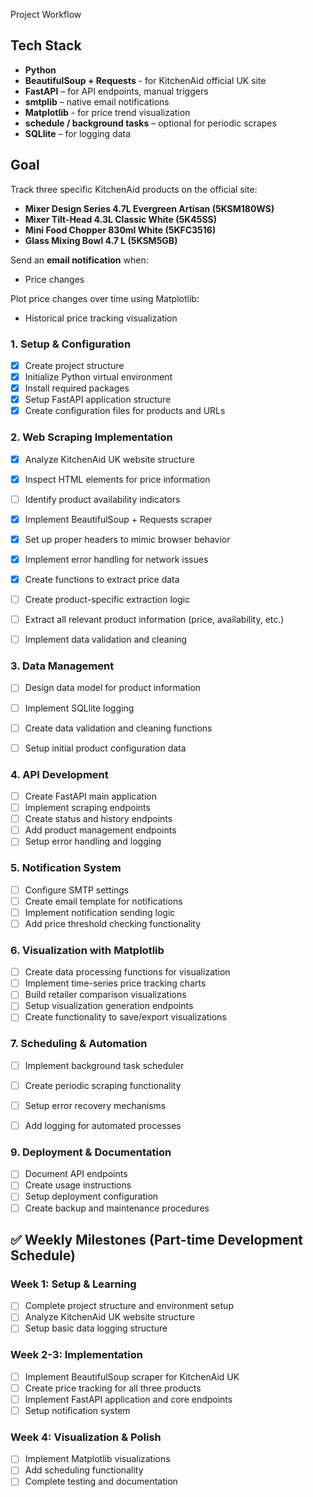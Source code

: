 Project Workflow

## Tech Stack
-  **Python**
-  **BeautifulSoup + Requests** - for KitchenAid official UK site
-  **FastAPI** – for API endpoints, manual triggers
-  **smtplib** – native email notifications
-  **Matplotlib** - for price trend visualization
-  **schedule / background tasks** – optional for periodic scrapes
-  **SQLlite** – for logging data

## Goal
Track three specific KitchenAid products on the official site:
-  **Mixer Design Series 4.7L Evergreen Artisan (5KSM180WS)**
-  **Mixer Tilt-Head 4.3L Classic White (5K45SS)**
-  **Mini Food Chopper 830ml White (5KFC3516)**
-  **Glass Mixing Bowl 4.7 L (5KSM5GB)** 

Send an **email notification** when:
-   Price changes

Plot price changes over time using Matplotlib:
-  Historical price tracking visualization


### 1. Setup & Configuration
- [x] Create project structure
- [x] Initialize Python virtual environment
- [x] Install required packages
- [x] Setup FastAPI application structure
- [x] Create configuration files for products and URLs

### 2. Web Scraping Implementation
- [x] Analyze KitchenAid UK website structure
- [x] Inspect HTML elements for price information
- [ ] Identify product availability indicators
- [x] Implement BeautifulSoup + Requests scraper
- [x] Set up proper headers to mimic browser behavior
- [x] Implement error handling for network issues
- [x] Create functions to extract price data
- [ ] Create product-specific extraction logic
- [ ] Extract all relevant product information (price, availability, etc.)
- [ ] Implement data validation and cleaning


### 3. Data Management
- [ ] Design data model for product information
- [ ] Implement SQLlite logging 
- [ ] Create data validation and cleaning functions
- [ ] Setup initial product configuration data


### 4. API Development
- [ ] Create FastAPI main application
- [ ] Implement scraping endpoints
- [ ] Create status and history endpoints
- [ ] Add product management endpoints
- [ ] Setup error handling and logging

### 5. Notification System
- [ ] Configure SMTP settings
- [ ] Create email template for notifications
- [ ] Implement notification sending logic
- [ ] Add price threshold checking functionality

### 6. Visualization with Matplotlib
- [ ] Create data processing functions for visualization
- [ ] Implement time-series price tracking charts
- [ ] Build retailer comparison visualizations
- [ ] Setup visualization generation endpoints
- [ ] Create functionality to save/export visualizations

### 7. Scheduling & Automation
- [ ] Implement background task scheduler
- [ ] Create periodic scraping functionality
- [ ] Setup error recovery mechanisms
- [ ] Add logging for automated processes



### 9. Deployment & Documentation
- [ ] Document API endpoints
- [ ] Create usage instructions
- [ ] Setup deployment configuration
- [ ] Create backup and maintenance procedures

## ✅ Weekly Milestones (Part-time Development Schedule)

### Week 1: Setup & Learning
- [ ] Complete project structure and environment setup
- [ ] Analyze KitchenAid UK website structure
- [ ] Setup basic data logging structure

### Week 2-3: Implementation
- [ ] Implement BeautifulSoup scraper for KitchenAid UK
- [ ] Create price tracking for all three products
- [ ] Implement FastAPI application and core endpoints
- [ ] Setup notification system

### Week 4: Visualization & Polish
- [ ] Implement Matplotlib visualizations
- [ ] Add scheduling functionality
- [ ] Complete testing and documentation